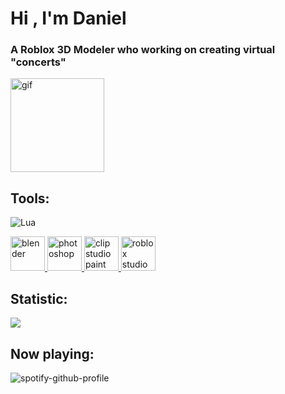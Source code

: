 <h1 align="left">Hi , I'm Daniel</h1>
<h3 align="left">A Roblox 3D Modeler who working on creating virtual "concerts"</h3>
<p alight="left"> <img src="https://media.tenor.com/VndfOTi-uAYAAAAd/stan-twitter.gif" alt="gif" width="150" height="150"/>

<h2 align="left">Tools:</h2>

![Lua](https://img.shields.io/badge/lua-%232C2D72.svg?style=flat-square&logo=lua&logoColor=white)
<p align="left"> <a href="https://www.blender.org/" target="_blank" rel="noreferrer"> <img src="https://i.imgur.com/RWCUeoU.png" alt="blender" width="55" height="55"/> </a> <a href="https://www.photoshop.com/en" target="_blank" rel="noreferrer"> <img src="https://i.imgur.com/pJNlJVa.png" alt="photoshop" width="55" height="55"/> </a> <a href="https://www.clipstudio.net/en/" target="_blank" rel="noreferrer"> <img src="https://i.imgur.com/4pV4TFL.png" alt="clip studio paint" width="55" height="55"/> </a> <a href="https://devforum.roblox.com/u/huntydariing/summary" target="_blank" rel="noreferrer"> <img src="https://i.imgur.com/Ylyhcds.png" alt="roblox studio" width="55" height="55"/> </a> </p>

<h2 align="left">Statistic:</h1>

![](https://github-readme-stats.vercel.app/api?username=itshuntydarling&theme=highcontrast&hide_border=true&include_all_commits=true+&count_private=false)<br/>

<h2 align="left">Now playing:</h1>

![spotify-github-profile](https://spotify-github-profile.vercel.app/api/view?uid=ia4dyrdyh7f0xr37p2it2rrzd&cover_image=true&theme=natemoo-re&show_offline=true&background_color=121212&interchange=false&bar_color=ebebeb&bar_color_cover=false)
